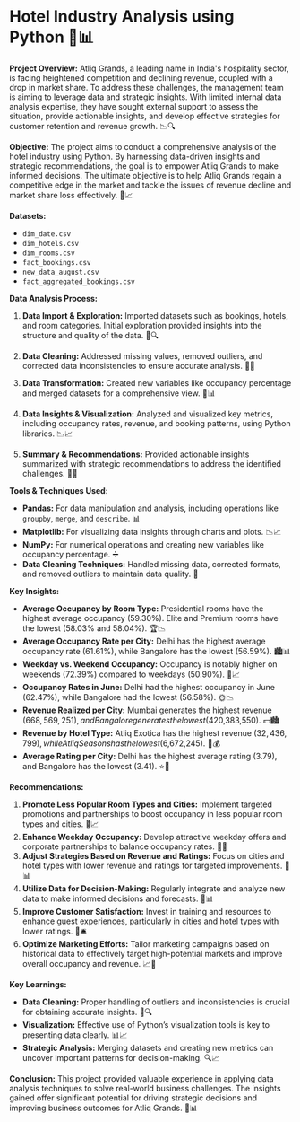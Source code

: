 # Hotel Industry Analysis using Python 🏨📊

**Project Overview:**
Atliq Grands, a leading name in India's hospitality sector, is facing heightened competition and declining revenue, coupled with a drop in market share. To address these challenges, the management team is aiming to leverage data and strategic insights. With limited internal data analysis expertise, they have sought external support to assess the situation, provide actionable insights, and develop effective strategies for customer retention and revenue growth. 📉🔍

**Objective:**
The project aims to conduct a comprehensive analysis of the hotel industry using Python. By harnessing data-driven insights and strategic recommendations, the goal is to empower Atliq Grands to make informed decisions. The ultimate objective is to help Atliq Grands regain a competitive edge in the market and tackle the issues of revenue decline and market share loss effectively. 🚀📈

**Datasets:**
- `dim_date.csv`
- `dim_hotels.csv`
- `dim_rooms.csv`
- `fact_bookings.csv`
- `new_data_august.csv`
- `fact_aggregated_bookings.csv`

**Data Analysis Process:**
1. **Data Import & Exploration:** Imported datasets such as bookings, hotels, and room categories. Initial exploration provided insights into the structure and quality of the data. 📂🔍

2. **Data Cleaning:** Addressed missing values, removed outliers, and corrected data inconsistencies to ensure accurate analysis. 🧹🔧

3. **Data Transformation:** Created new variables like occupancy percentage and merged datasets for a comprehensive view. 🔄📊

4. **Data Insights & Visualization:** Analyzed and visualized key metrics, including occupancy rates, revenue, and booking patterns, using Python libraries. 📉📈

5. **Summary & Recommendations:** Provided actionable insights summarized with strategic recommendations to address the identified challenges. 📝✅

**Tools & Techniques Used:**
- **Pandas:** For data manipulation and analysis, including operations like `groupby`, `merge`, and `describe`. 📊
- **Matplotlib:** For visualizing data insights through charts and plots. 📉📈
- **NumPy:** For numerical operations and creating new variables like occupancy percentage. ➗
- **Data Cleaning Techniques:** Handled missing data, corrected formats, and removed outliers to maintain data quality. 🧹

**Key Insights:**
- **Average Occupancy by Room Type:** Presidential rooms have the highest average occupancy (59.30%). Elite and Premium rooms have the lowest (58.03% and 58.04%). 🏆📉
- **Average Occupancy Rate per City:** Delhi has the highest average occupancy rate (61.61%), while Bangalore has the lowest (56.59%). 🏙️📊
- **Weekday vs. Weekend Occupancy:** Occupancy is notably higher on weekends (72.39%) compared to weekdays (50.90%). 📅📈
- **Occupancy Rates in June:** Delhi had the highest occupancy in June (62.47%), while Bangalore had the lowest (56.58%). 🌞📉
- **Revenue Realized per City:** Mumbai generates the highest revenue ($668,569,251), and Bangalore generates the lowest ($420,383,550). 💵🏙️
- **Revenue by Hotel Type:** Atliq Exotica has the highest revenue ($32,436,799), while Atliq Seasons has the lowest ($6,672,245). 🏨💰
- **Average Rating per City:** Delhi has the highest average rating (3.79), and Bangalore has the lowest (3.41). ⭐🏅

**Recommendations:**
1. **Promote Less Popular Room Types and Cities:** Implement targeted promotions and partnerships to boost occupancy in less popular room types and cities. 🎯📈
2. **Enhance Weekday Occupancy:** Develop attractive weekday offers and corporate partnerships to balance occupancy rates. 💼📅
3. **Adjust Strategies Based on Revenue and Ratings:** Focus on cities and hotel types with lower revenue and ratings for targeted improvements. 🎯📊
4. **Utilize Data for Decision-Making:** Regularly integrate and analyze new data to make informed decisions and forecasts. 🔄📊
5. **Improve Customer Satisfaction:** Invest in training and resources to enhance guest experiences, particularly in cities and hotel types with lower ratings. 🌟🛎️
6. **Optimize Marketing Efforts:** Tailor marketing campaigns based on historical data to effectively target high-potential markets and improve overall occupancy and revenue. 📈🎯

**Key Learnings:**
- **Data Cleaning:** Proper handling of outliers and inconsistencies is crucial for obtaining accurate insights. 🧹🔍
- **Visualization:** Effective use of Python’s visualization tools is key to presenting data clearly. 📊📈
- **Strategic Analysis:** Merging datasets and creating new metrics can uncover important patterns for decision-making. 🔍📈

**Conclusion:**
This project provided valuable experience in applying data analysis techniques to solve real-world business challenges. The insights gained offer significant potential for driving strategic decisions and improving business outcomes for Atliq Grands. 🌟📊
